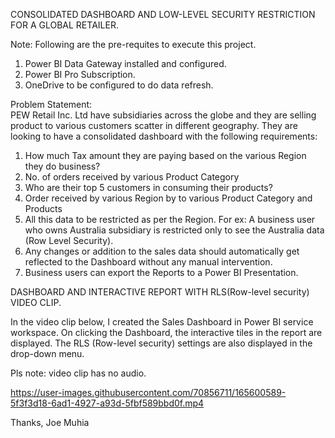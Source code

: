 
CONSOLIDATED DASHBOARD AND LOW-LEVEL SECURITY RESTRICTION FOR A GLOBAL RETAILER.

Note: 
Following are the pre-requites to execute this project.
1. Power BI Data Gateway installed and configured.
2. Power BI Pro Subscription. 
3. OneDrive to be configured to do data refresh. 

Problem Statement:  
PEW Retail Inc. Ltd have subsidiaries across the globe and they are selling product to various customers scatter in different geography. They are looking to have a consolidated dashboard with the following requirements: 
 1. How much Tax amount they are paying based on the various Region they do business?
 2. No. of orders received by various Product Category
 3. Who are their top 5 customers in consuming their products?
 4. Order received by various Region by to various Product Category and Products
 5. All this data to be restricted as per the Region. For ex: A business user who owns Australia subsidiary is restricted only to see the Australia data (Row Level      Security).
 6. Any changes or addition to the sales data should automatically get reflected to the Dashboard without any manual intervention.
 7. Business users can export the Reports to a Power BI Presentation.

DASHBOARD AND INTERACTIVE REPORT WITH RLS(Row-level security) VIDEO CLIP.

In the video clip below, I created the Sales Dashboard in Power BI service workspace.
On clicking the Dashboard, the interactive tiles in the report are displayed. The RLS (Row-level security) settings are also displayed in the drop-down menu. 

Pls note: video clip has no audio.

https://user-images.githubusercontent.com/70856711/165600589-5f3f3d18-6ad1-4927-a93d-5fbf589bbd0f.mp4

Thanks, Joe Muhia

